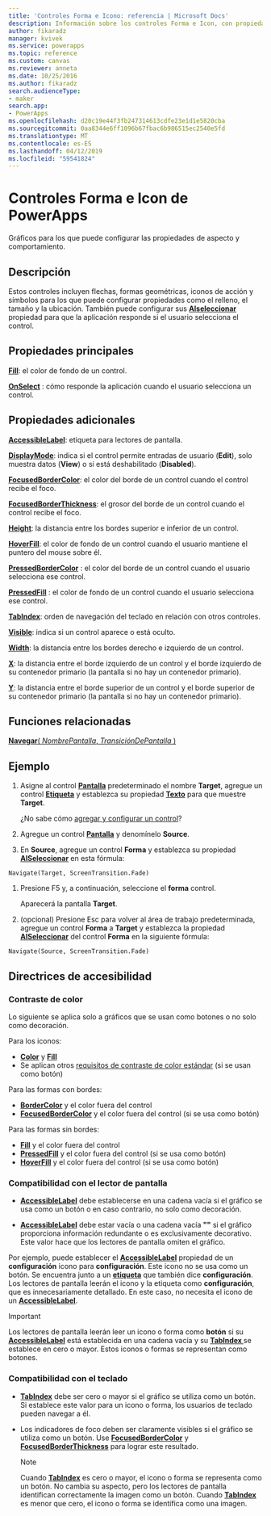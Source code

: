 ```yaml
---
title: 'Controles Forma e Icono: referencia | Microsoft Docs'
description: Información sobre los controles Forma e Icon, con propiedades y ejemplos
author: fikaradz
manager: kvivek
ms.service: powerapps
ms.topic: reference
ms.custom: canvas
ms.reviewer: anneta
ms.date: 10/25/2016
ms.author: fikaradz
search.audienceType:
- maker
search.app:
- PowerApps
ms.openlocfilehash: d20c19e44f3fb247314613cdfe23e1d1e5820cba
ms.sourcegitcommit: 0aa8344e6ff1096b67fbac6b986515ec2540e5fd
ms.translationtype: MT
ms.contentlocale: es-ES
ms.lasthandoff: 04/12/2019
ms.locfileid: "59541824"
---
```

# <a name="shape-controls-and-icon-controls-in-powerapps"></a>Controles Forma e Icon de PowerApps
Gráficos para los que puede configurar las propiedades de aspecto y comportamiento.

## <a name="description"></a>Descripción
Estos controles incluyen flechas, formas geométricas, iconos de acción y símbolos para los que puede configurar propiedades como el relleno, el tamaño y la ubicación. También puede configurar sus **[Alseleccionar](properties-core.md)** propiedad para que la aplicación responde si el usuario selecciona el control.

## <a name="key-properties"></a>Propiedades principales
**[Fill](properties-color-border.md)**: el color de fondo de un control.

**[OnSelect](properties-core.md)**  : cómo responde la aplicación cuando el usuario selecciona un control.

## <a name="additional-properties"></a>Propiedades adicionales
**[AccessibleLabel](properties-accessibility.md)**: etiqueta para lectores de pantalla.

**[DisplayMode](properties-core.md)**: indica si el control permite entradas de usuario (**Edit**), solo muestra datos (**View**) o si está deshabilitado (**Disabled**).

**[FocusedBorderColor](properties-color-border.md)**: el color del borde de un control cuando el control recibe el foco.

**[FocusedBorderThickness](properties-color-border.md)**: el grosor del borde de un control cuando el control recibe el foco.

**[Height](properties-size-location.md)**: la distancia entre los bordes superior e inferior de un control.

**[HoverFill](properties-color-border.md)**: el color de fondo de un control cuando el usuario mantiene el puntero del mouse sobre él.

**[PressedBorderColor](properties-color-border.md)**  : el color del borde de un control cuando el usuario selecciona ese control.

**[PressedFill](properties-color-border.md)**  : el color de fondo de un control cuando el usuario selecciona ese control.

**[TabIndex](properties-accessibility.md)**: orden de navegación del teclado en relación con otros controles.

**[Visible](properties-core.md)**: indica si un control aparece o está oculto.

**[Width](properties-size-location.md)**: la distancia entre los bordes derecho e izquierdo de un control.

**[X](properties-size-location.md)**: la distancia entre el borde izquierdo de un control y el borde izquierdo de su contenedor primario (la pantalla si no hay un contenedor primario).

**[Y](properties-size-location.md)**: la distancia entre el borde superior de un control y el borde superior de su contenedor primario (la pantalla si no hay un contenedor primario).

## <a name="related-functions"></a>Funciones relacionadas

[**Navegar**( *NombrePantalla*, *TransiciónDePantalla* )](../functions/function-navigate.md)

## <a name="example"></a>Ejemplo

1. Asigne al control **[Pantalla](control-screen.md)** predeterminado el nombre **Target**, agregue un control **[Etiqueta](control-text-box.md)** y establezca su propiedad **[Texto](properties-core.md)** para que muestre **Target**.

    ¿No sabe cómo [agregar y configurar un control](../add-configure-controls.md)?

1. Agregue un control **[Pantalla](control-screen.md)** y denomínelo **Source**.

1. En **Source**, agregue un control **Forma** y establezca su propiedad **[AlSeleccionar](properties-core.md)** en esta fórmula:

  `Navigate(Target, ScreenTransition.Fade)`
  
1. Presione F5 y, a continuación, seleccione el **forma** control.

    Aparecerá la pantalla **Target**.

1. (opcional) Presione Esc para volver al área de trabajo predeterminada, agregue un control **Forma** a **Target** y establezca la propiedad **[AlSeleccionar](properties-core.md)** del control **Forma** en la siguiente fórmula:

  `Navigate(Source, ScreenTransition.Fade)`

## <a name="accessibility-guidelines"></a>Directrices de accesibilidad

### <a name="color-contrast"></a>Contraste de color

Lo siguiente se aplica solo a gráficos que se usan como botones o no solo como decoración.

Para los iconos:
- **[Color](properties-color-border.md)** y **[Fill](properties-color-border.md)**
- Se aplican otros [requisitos de contraste de color estándar](../accessible-apps-color.md) (si se usan como botón)

Para las formas con bordes:
- **[BorderColor](properties-color-border.md)** y el color fuera del control
- **[FocusedBorderColor](properties-color-border.md)** y el color fuera del control (si se usa como botón)

Para las formas sin bordes:
- **[Fill](properties-color-border.md)** y el color fuera del control
- **[PressedFill](properties-color-border.md)** y el color fuera del control (si se usa como botón)
- **[HoverFill](properties-color-border.md)** y el color fuera del control (si se usa como botón)

### <a name="screen-reader-support"></a>Compatibilidad con el lector de pantalla
- **[AccessibleLabel](properties-accessibility.md)**  debe establecerse en una cadena vacía si el gráfico se usa como un botón o en caso contrario, no solo como decoración.

- **[AccessibleLabel](properties-accessibility.md)**  debe estar vacía o una cadena vacía **""** si el gráfico proporciona información redundante o es exclusivamente decorativo. Este valor hace que los lectores de pantalla omiten el gráfico.

Por ejemplo, puede establecer el **[AccessibleLabel](properties-accessibility.md)** propiedad de un **configuración** icono para **configuración**. Este icono no se usa como un botón. Se encuentra junto a un **[etiqueta](control-text-box.md)** que también dice **configuración**. Los lectores de pantalla leerán el icono y la etiqueta como **configuración**, que es innecesariamente detallado. En este caso, no necesita el icono de un  **[AccessibleLabel](properties-accessibility.md)**.

> [!IMPORTANT]
> Los lectores de pantalla leerán leer un icono o forma como **botón** si su **[AccessibleLabel](properties-accessibility.md)** está establecida en una cadena vacía y su **[TabIndex ](properties-accessibility.md)** se establece en cero o mayor. Estos iconos o formas se representan como botones. 

### <a name="keyboard-support"></a>Compatibilidad con el teclado
- **[TabIndex](properties-accessibility.md)**  debe ser cero o mayor si el gráfico se utiliza como un botón. Si establece este valor para un icono o forma, los usuarios de teclado pueden navegar a él.

- Los indicadores de foco deben ser claramente visibles si el gráfico se utiliza como un botón. Use **[FocusedBorderColor](properties-color-border.md)** y **[FocusedBorderThickness](properties-color-border.md)** para lograr este resultado.

    > [!NOTE]
    > Cuando **[TabIndex](properties-accessibility.md)** es cero o mayor, el icono o forma se representa como un botón. No cambia su aspecto, pero los lectores de pantalla identifican correctamente la imagen como un botón. Cuando **[TabIndex](properties-accessibility.md)** es menor que cero, el icono o forma se identifica como una imagen.
